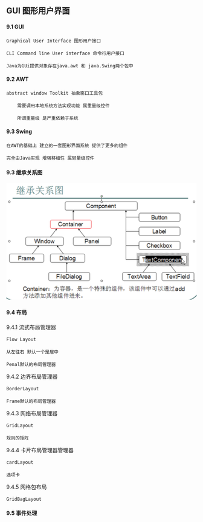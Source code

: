 ## GUI 图形用户界面

#### 9.1 GUI

	Graphical User Interface 图形用户接口
	
	CLI Command line User interface 命令行用户接口
	
	Java为GUi提供对象存在java.awt 和 java.Swing两个包中
	

#### 9.2 AWT

	abstract window Toolkit 抽象窗口工具包
	
		需要调用本地系统方法实现功能 属重量级控件
		
		所谓重量级 是严重依赖于系统
		

#### 9.3 Swing

	在AWT的基础上 建立的一套图形界面系统 提供了更多的组件 
	
	完全由Java实现 增强移植性 属轻量级控件


#### 9.3 继承关系图

![alt text](./GUI1.jpg "Title")


#### 9.4 布局

9.4.1 流式布局管理器
	
	Flow Layout
	
	从左往右 默认一个是居中
	
	Penal默认的布局管理器
	


9.4.2 边界布局管理器
	
	BorderLayout
	
	Frame默认的布局管理器
	
9.4.3 网络布局管理器

	GridLayout
	
	规则的矩阵


9.4.4 卡片布局管理器管理器

	cardLayout

	选项卡

9.4.5 网格包布局

	GridBagLayout
	
#### 9.5 事件处理

